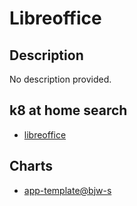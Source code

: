 # Libreoffice

## Description

No description provided.

## k8 at home search

- [libreoffice](https://nanne.dev/k8s-at-home-search/#/libreoffice)

## Charts

- [app-template@bjw-s](https://bjw-s.github.io/helm-charts/)
